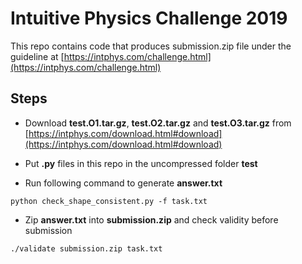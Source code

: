 # Intuitive Physics Challenge 2019

This repo contains code that produces submission.zip file under the guideline at [https://intphys.com/challenge.html](https://intphys.com/challenge.html)

## Steps

* Download **test.O1.tar.gz**, **test.O2.tar.gz** and **test.O3.tar.gz** from [https://intphys.com/download.html#download](https://intphys.com/download.html#download)

* Put **.py** files in this repo in the uncompressed folder **test**

* Run following command to generate **answer.txt**

```
python check_shape_consistent.py -f task.txt
```

* Zip **answer.txt** into **submission.zip** and check validity before submission

```
./validate submission.zip task.txt 
